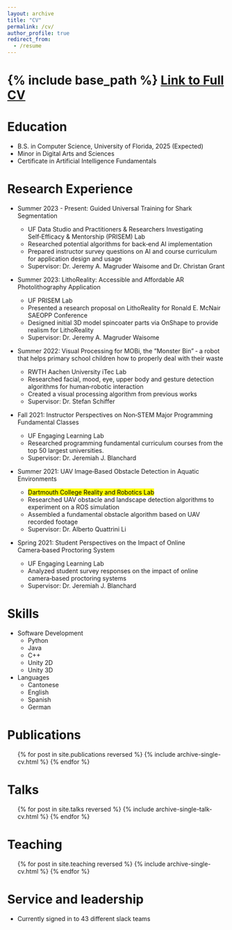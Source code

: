 ```yaml
---
layout: archive
title: "CV"
permalink: /cv/
author_profile: true
redirect_from:
  - /resume
---
```


{% include base_path %}
<a href="https://drive.google.com/file/d/1iW49QfmphiJ7ZmDHBsqkDsZ1Q53sKhpH/view?usp=sharing" class="empty-link"> Link to Full CV </a>
======

Education
======
* B.S. in Computer Science, University of Florida, 2025 (Expected)
* Minor in Digital Arts and Sciences
* Certificate in Artificial Intelligence Fundamentals

Research Experience
======
* Summer 2023 - Present: Guided Universal Training for Shark Segmentation
  * UF Data Studio and Practitioners & Researchers Investigating Self‑Efficacy &
Mentorship (PRISEM) Lab
  * Researched potential algorithms for back‑end AI implementation
  * Prepared instructor survey questions on AI and course curriculum for application design and usage
  * Supervisor: Dr. Jeremy A. Magruder Waisome and Dr. Christan Grant

* Summer 2023: LithoReality: Accessible and Affordable AR Photolithography Application
  * UF PRISEM Lab
  * Presented a research proposal on LithoReality for Ronald E. McNair SAEOPP Conference
  * Designed initial 3D model spincoater parts via OnShape to provide realism for LithoReality
  * Supervisor: Dr. Jeremy A. Magruder Waisome

* Summer 2022: Visual Processing for MOBi, the ”Monster Bin” ‑ a robot that helps primary school children how to properly deal with their waste
  * RWTH Aachen University iTec Lab
  * Researched facial, mood, eye, upper body and gesture detection algorithms for human‑robotic interaction
  * Created a visual processing algorithm from previous works
  * Supervisor: Dr. Stefan Schiffer

* Fall 2021: Instructor Perspectives on Non‑STEM Major Programming Fundamental Classes
  * UF Engaging Learning Lab
  * Researched programming fundamental curriculum courses from the top 50 largest universities.
  * Supervisor: Dr. Jeremiah J. Blanchard

* Summer 2021: UAV Image‑Based Obstacle Detection in Aquatic Environments
  * <mark> Dartmouth College Reality and Robotics Lab </mark>
  * Researched UAV obstacle and landscape detection algorithms to experiment on a ROS simulation
  * Assembled a fundamental obstacle algorithm based on UAV recorded footage
  * Supervisor: Dr. Alberto Quattrini Li

* Spring 2021: Student
Perspectives on the Impact of Online Camera‑based Proctoring System
  * UF Engaging Learning Lab
  * Analyzed student survey responses on the impact of online camera‑based proctoring systems
  * Supervisor: Dr. Jeremiah J. Blanchard  

Skills
======
* Software Development
  * Python
  * Java
  * C++
  * Unity 2D
  * Unity 3D
* Languages
  * Cantonese
  * English
  * Spanish
  * German

Publications
======
  <ul>{% for post in site.publications reversed %}
    {% include archive-single-cv.html %}
  {% endfor %}</ul>
  
Talks
======
  <ul>{% for post in site.talks reversed %}
    {% include archive-single-talk-cv.html  %}
  {% endfor %}</ul>
  
Teaching
======
  <ul>{% for post in site.teaching reversed %}
    {% include archive-single-cv.html %}
  {% endfor %}</ul>
  
Service and leadership
======
* Currently signed in to 43 different slack teams
